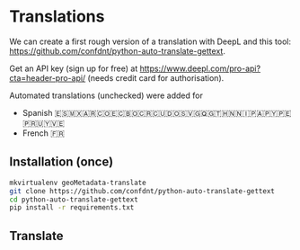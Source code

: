# Translations

We can create a first rough version of a translation with DeepL and this tool: <https://github.com/confdnt/python-auto-translate-gettext>.

Get an API key (sign up for free) at <https://www.deepl.com/pro-api?cta=header-pro-api/> (needs credit card for authorisation).

Automated translations (unchecked) were added for

- Spanish 🇪🇸🇲🇽🇦🇷🇨🇴🇪🇨🇧🇴🇨🇷🇨🇺🇩🇴🇸🇻🇬🇶🇬🇹🇭🇳🇳🇮🇵🇦🇵🇾🇵🇪🇵🇷🇺🇾🇻🇪
- French 🇫🇷

## Installation (once)

```bash
mkvirtualenv geoMetadata-translate
git clone https://github.com/confdnt/python-auto-translate-gettext
cd python-auto-translate-gettext
pip install -r requirements.txt
```

## Translate

```bash

```
